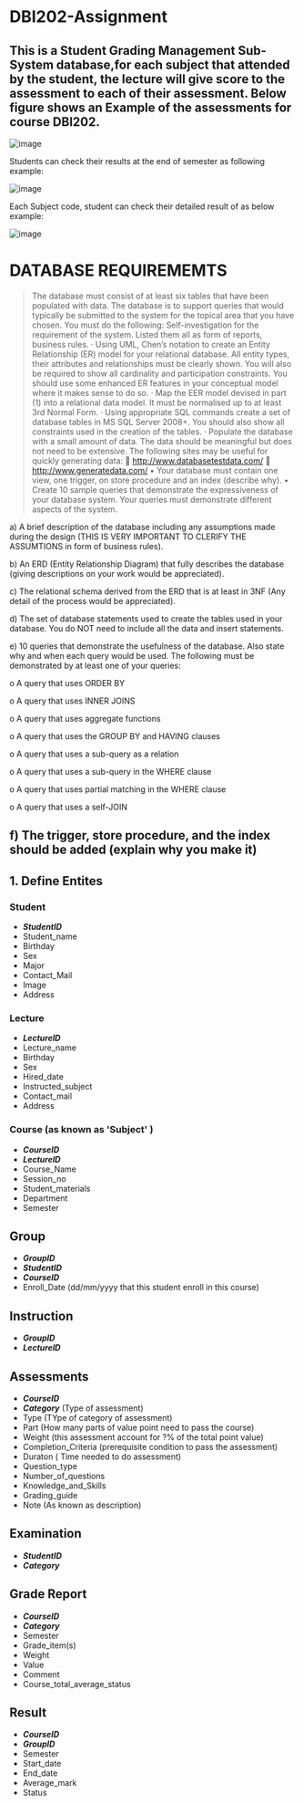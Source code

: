 # DBI202-Assignment

## This is a Student Grading Management Sub-System database,for each subject that attended by the student, the lecture will give score to the assessment to each of their assessment. Below figure shows an Example of the assessments for course DBI202.

![image](https://user-images.githubusercontent.com/100286938/174485972-e70254e7-5249-4ade-bc97-3b25f9b53eca.png)

Students can check their results at the end of semester as following example:

![image](https://user-images.githubusercontent.com/100286938/174486043-76c76bcf-2a98-475c-894f-5ce28482ce22.png)

Each Subject code, student can check their detailed result of as below example:

![image](https://user-images.githubusercontent.com/100286938/174486049-6f73fbd3-7a1b-437f-bb9b-d15edb8c7622.png)

# DATABASE REQUIREMEMTS

> The database must consist of at least six tables that have been populated with data. The database is to support queries that would typically be submitted to the system for the topical area that you have chosen. You must do the following:
 Self-investigation for the requirement of the system. Listed them all as form of reports, business rules.
·	Using UML, Chen’s notation to create an Entity Relationship (ER) model for your relational database. All entity types, their attributes and relationships must be clearly shown. You will also be required to show all cardinality and participation constraints. You should use some enhanced ER features in your conceptual model where it makes sense to do so.
·	Map the EER model devised in part (1) into a relational data model. It must be normalised up to at least 3rd Normal Form.
·	Using appropriate SQL commands create a set of database tables in MS SQL Server 2008+. You should also show all constraints used in the creation of the tables.
·	Populate the database with a small amount of data. The data should be meaningful but does not need to be extensive. The following sites may be useful for quickly generating data:
	http://www.databasetestdata.com/
	http://www.generatedata.com/
•	Your database must contain one view, one trigger, on store procedure and an index (describe why).
•	Create 10 sample queries that demonstrate the expressiveness of your database system. Your queries must demonstrate different aspects of the system.


 a)      A brief description of the database including any assumptions made during the design (THIS IS VERY IMPORTANT TO CLERIFY THE ASSUMTIONS in form of business rules).


 b)      An ERD (Entity Relationship Diagram) that fully describes the database (giving descriptions on your work would be appreciated).


 c)       The relational schema derived from the ERD that is at least in 3NF (Any detail of the process would be appreciated).


 d)      The set of database statements used to create the tables used in your database. You do NOT need to include all the data and insert statements.


 e)      10 queries that demonstrate the usefulness of the database. Also state why and when each query would be used. The following must be demonstrated by at least one of your queries:

o   A query that uses ORDER BY

o   A query that uses INNER JOINS

o   A query that uses aggregate functions

o   A query that uses the GROUP BY and HAVING clauses

o   A query that uses a sub-query as a relation

o   A query that uses a sub-query in the WHERE clause

o   A query that uses partial matching in the WHERE clause

o   A query that uses a self-JOIN


f)        The trigger, store procedure, and the index should be added (explain why you make it)
------------------------------------------------------------------------------------------------------------
## 1. Define Entites
### Student
  - **_StudentID_**
  - Student_name
  - Birthday
  - Sex
  - Major
  - Contact_Mail
  - Image
  - Address

### Lecture
  - **_LectureID_**
  - Lecture_name
  - Birthday
  - Sex
  - Hired_date
  - Instructed_subject
  - Contact_mail
  - Address

### Course (as known as 'Subject' )
  - **_CourseID_**
  - **_LectureID_**
  - Course_Name
  - Session_no
  - Student_materials
  - Department
  - Semester

## Group
  - **_GroupID_**
  - **_StudentID_**
  - **_CourseID_** 
  - Enroll_Date (dd/mm/yyyy that this student enroll in this course)

## Instruction
  - **_GroupID_**
  - **_LectureID_**

## Assessments
  - **_CourseID_**
  - **_Category_** (Type of assessment)
  - Type (TYpe of category of assessment)
  - Part (How many parts of value point need to pass the course)
  - Weight (this assessment account for ?% of the total point value)
  - Completion_Criteria (prerequisite condition to pass the assessment)
  - Duraton ( Time needed to do assessment)
  - Question_type
  - Number_of_questions
  - Knowledge_and_Skills
  - Grading_guide
  - Note (As known as description)

## Examination
  - **_StudentID_**
  - **_Category_**

## Grade Report
  - **_CourseID_**
  - **_Category_**
  - Semester
  - Grade_item(s)
  - Weight
  - Value
  - Comment
  - Course_total_average_status

## Result
  - **_CourseID_**
  - **_GroupID_**
  - Semester
  - Start_date
  - End_date
  - Average_mark
  - Status


